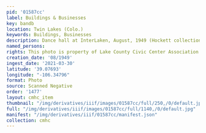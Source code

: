 ```yaml
---
pid: '01587cc'
label: Buildings & Businesses
key: bandb
location: Twin Lakes (Colo.)
keywords: Buildings, Businesses
description: Dance hall at InterLaken, August, 1949 (Hockett collection)
named_persons: 
rights: This photo is property of Lake County Civic Center Association.
creation_date: '08/1949'
ingest_date: '2021-03-30'
latitude: '39.07693'
longitude: "-106.34796"
format: Photo
source: Scanned Negative
order: '1477'
layout: cmhc_item
thumbnail: "/img/derivatives/iiif/images/01587cc/full/250,/0/default.jpg"
full: "/img/derivatives/iiif/images/01587cc/full/1140,/0/default.jpg"
manifest: "/img/derivatives/iiif/01587cc/manifest.json"
collection: cmhc
---
```

